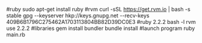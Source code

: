 #ruby
sudo apt-get install ruby
#rvm
curl -sSL https://get.rvm.io | bash -s stable
gpg --keyserver hkp://keys.gnupg.net --recv-keys 409B6B1796C275462A1703113804BB82D39DC0E3
#ruby 2.2.2
bash -l
rvm use 2.2.2
#libraries
gem install bundler
bundle install
#launch program
ruby main.rb

